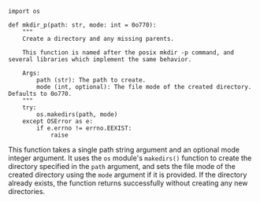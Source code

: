 ```
import os

def mkdir_p(path: str, mode: int = 0o770):
    """
    Create a directory and any missing parents.

    This function is named after the posix mkdir -p command, and several libraries which implement the same behavior.

    Args:
        path (str): The path to create.
        mode (int, optional): The file mode of the created directory. Defaults to 0o770.
    """
    try:
        os.makedirs(path, mode)
    except OSError as e:
        if e.errno != errno.EEXIST:
            raise
```
This function takes a single path string argument and an optional mode integer argument. It uses the `os` module's `makedirs()` function to create the directory specified in the `path` argument, and sets the file mode of the created directory using the `mode` argument if it is provided. If the directory already exists, the function returns successfully without creating any new directories.
